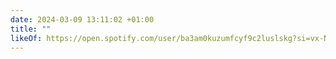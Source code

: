 ```yaml
---
date: 2024-03-09 13:11:02 +01:00
title: ""
likeOf: https://open.spotify.com/user/ba3am0kuzumfcyf9c2luslskg?si=vx-NkwINQzOu4weLyDCWpg
---
```

